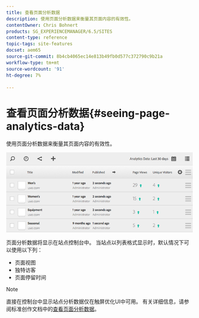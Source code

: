 ```yaml
---
title: 查看页面分析数据
description: 使用页面分析数据来衡量其页面内容的有效性。
contentOwner: Chris Bohnert
products: SG_EXPERIENCEMANAGER/6.5/SITES
content-type: reference
topic-tags: site-features
docset: aem65
source-git-commit: 8b4cb4065ec14e813b49fb0d577c372790c9b21a
workflow-type: tm+mt
source-wordcount: '91'
ht-degree: 7%

---
```



# 查看页面分析数据{#seeing-page-analytics-data}

使用页面分析数据来衡量其页面内容的有效性。

![chlimage_1-80](assets/chlimage_1-80.png)

页面分析数据将显示在站点控制台中。 当站点以列表格式显示时，默认情况下可以使用以下列：

* 页面视图
* 独特访客
* 页面停留时间

>[!NOTE]
>
>直接在控制台中显示站点分析数据仅在触屏优化UI中可用。 有关详细信息，请参阅标准创作文档中的[查看页面分析数据](/help/sites-authoring/page-analytics-using.md)。
